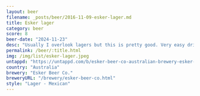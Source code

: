 ```yaml
---
layout: beer
filename: _posts/beer/2016-11-09-esker-lager.md
title: Esker lager
category: beer
score: 8
beer-date: "2024-11-23"
desc: "Usually I overlook lagers but this is pretty good. Very easy drinking with no harshness. Just a little bit of sweetness at the tip of the tongue which makes it great"
permalink: /beer/:title.html
img: /img/list/esker-lager.jpeg
untappd: "https://untappd.com/b/esker-beer-co-australian-brewery-esker-beer-co-lager/5336821"
country: "Australia"
brewery: "Esker Beer Co."
breweryURL: "/brewery/esker-beer-co.html"
style: "Lager - Mexican"
---
```

